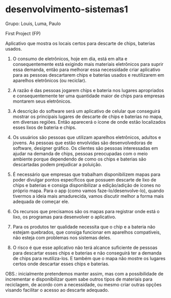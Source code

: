 # desenvolvimento-sistemas1
Grupo: Louis, Luma, Paulo

First Project (FP)


Aplicativo que mostra os locais certos para descarte de chips, baterias usados.

1. O consumo de eletrônicos, hoje em dia, está em alta e consequentemente está exigindo mais materiais eletrônicos para suprir essa demanda, então para melhorar essa necessidade criar aplicativo para as pessoas descartarem chips e baterias usados e reutilizarem em aparelhos eletrônicos (ou reciclar).

2. A razão é das pessoas jogarem chips e bateria nos lugares apropriados e consequentemente ter uma quantidade maior de chips para empresas montarem seus eletrônicos.

3. A descrição do software será um aplicativo de celular que conseguirá mostrar os principais lugares de descarte de chips e baterias no mapa, em diversas regiões. Então aparecerá o ícone de onde estão localizados esses lixos de bateria e chips.

4. Os usuários são pessoas que utilizam aparelhos eletrônicos, adultos e jovens. As pessoas que estão envolvidas são desenvolvedoras de software, designer gráfico. Os clientes são pessoas interessadas em ajudar na demanda de chips, pessoas preocupadas com o meio ambiente porque dependendo de como os chips e baterias são descartadas podem prejudicar a poluição.

5. É necessário que empresas que trabalham disponibilizem mapas para poder divulgar pontos específicos que possuem descarte de lixo de chips e baterias e consiga disponibilizar a edição/adição de ícones no próprio mapa. Para o app (como vamos faze-lo/desenvolve-lo), quando tivermos a ideia mais amadurecida, vamos discutir melhor a forma mais adequada de começar ele.

6. Os recursos que precisamos são os mapas para registrar onde está o lixo, os programas para desenvolver o aplicativo.

7. Para os produtos ter qualidade necessita que o chip e a bateria não estejam quebrados, que consiga funcionar em aparelhos compatíveis, não esteja com problemas nos sistemas deles.

8. O risco é que esse aplicativo não terá alcance suficiente de pessoas para descartar esses chips e baterias e não conseguirá ter a demanda de chips para reutiliza-los. E também que o mapa não mostre os lugares certos onde descartar esses chips e baterias.

OBS.: inicialmente pretendemos manter assim, mas com a possibilidade de incrementar e disponibilizar quem sabe outros tipos de materiais para reciclagem, de acordo com a necessidade, ou mesmo criar outras opções visando facilitar o acesso ao descarte adequado.
